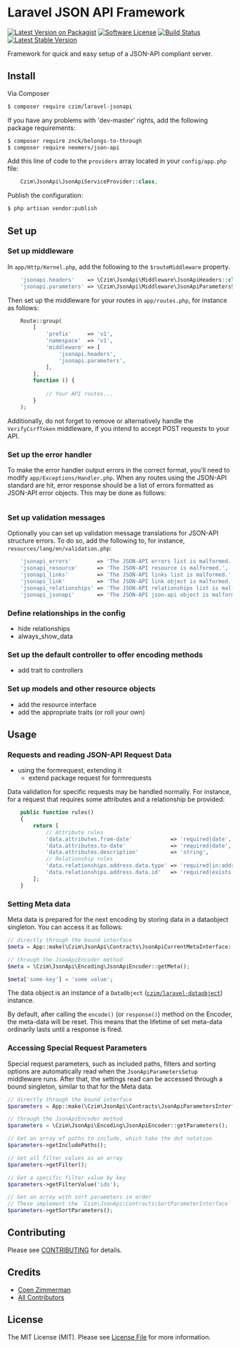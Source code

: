 # Laravel JSON API Framework

[![Latest Version on Packagist][ico-version]][link-packagist]
[![Software License][ico-license]](LICENSE.md)
[![Build Status](https://travis-ci.org/czim/laravel-jsonapi.svg?branch=master)](https://travis-ci.org/czim/laravel-jsonapi)
[![Latest Stable Version](http://img.shields.io/packagist/v/czim/laravel-jsonapi.svg)](https://packagist.org/packages/czim/laravel-jsonapi)

Framework for quick and easy setup of a JSON-API compliant server.


## Install

Via Composer

``` bash
$ composer require czim/laravel-jsonapi
```

If you have any problems with 'dev-master' rights, add the following package requirements:

``` bash
$ composer require znck/belongs-to-through
$ composer require neomerx/json-api
```

Add this line of code to the `providers` array located in your `config/app.php` file:

``` php
    Czim\JsonApi\JsonApiServiceProvider::class,
```

Publish the configuration:

``` bash
$ php artisan vendor:publish
```

## Set up

### Set up middleware

In `app/Http/Kernel.php`, add the following to the `$routeMiddleware` property.

``` php
    'jsonapi.headers'    => \Czim\JsonApi\Middleware\JsonApiHeaders::class,
    'jsonapi.parameters' => \Czim\JsonApi\Middleware\JsonApiParametersSetup::class,
```

Then set up the middleware for your routes in `app/routes.php`, for instance as follows:
 
``` php
    Route::group(
        [
            'prefix'     => 'v1',
            'namespace'  => 'v1',
            'middleware' => [
                'jsonapi.headers',
                'jsonapi.parameters',
            ],
        ],
        function () {
 
            // Your API routes...
        }
    );
```

Additionally, do not forget to remove or alternatively handle the `VerifyCsrfToken` middleware, if you intend to accept POST requests to your API.

### Set up the error handler

To make the error handler output errors in the correct format, you'll need to modify `app/Exceptions/Handler.php`.
When any routes using the JSON-API standard are hit, error response should be a list of errors formatted as JSON-API error objects. This may be done as follows: 

``` php
```

### Set up validation messages

Optionally you can set up validation message translations for JSON-API structure errors.
To do so, add the following to, for instance, `resources/lang/en/validation.php`: 

``` php
    'jsonapi_errors'        => 'The JSON-API errors list is malformed.',
    'jsonapi_resource'      => 'The JSON-API resource is malformed.',
    'jsonapi_links'         => 'The JSON-API links list is malformed.',
    'jsonapi_link'          => 'The JSON-API link object is malformed.',
    'jsonapi_relationships' => 'The JSON-API relationships list is malformed.',
    'jsonapi_jsonapi'       => 'The JSON-API json-api object is malformed.',
```

### Define relationships in the config

- hide relationships
- always_show_data

### Set up the default controller to offer encoding methods

- add trait to controllers


### Set up models and other resource objects

- add the resource interface
- add the appropriate traits (or roll your own)


## Usage


### Requests and reading JSON-API Request Data 


- using the formrequest, extending it
    - extend package request for formrequests


Data validation for specific requests may be handled normally.
For instance, for a request that requires some attributes and a relationship be provided:

``` php
    public function rules()
    {
        return [
            // Attribute rules
            'data.attributes.from-date'            => 'required|date',
            'data.attributes.to-date'              => 'required|date',
            'data.attributes.description'          => 'string',
            // Relationship rules
            'data.relationships.address.data.type' => 'required|in:addresses',
            'data.relationships.address.data.id'   => 'required|exists:addresses,id',
        ];
    }
```


### Setting Meta data

Meta data is prepared for the next encoding by storing data in a dataobject singleton.
You can access it as follows:

``` php
// directly through the bound interface
$meta = App::make(\Czim\JsonApi\Contracts\JsonApiCurrentMetaInterface::class);

// through the JsonApiEncoder method
$meta = \Czim\JsonApi\Encoding\JsonApiEncoder::getMeta();

$meta['some-key'] = 'some value';
```

The data object is an instance of a `DataObject` ([`czim/laravel-dataobject`](https://github.com/czim/laravel-dataobject)) instance.

By default, after calling the `encode()` (or `response()`) method on the Encoder, the meta-data will be reset.
This means that the lifetime of set meta-data ordinarily lasts until a response is fired.   


### Accessing Special Request Parameters

Special request parameters, such as included paths, filters and sorting options are automatically read when the `JsonApiParametersSetup` middleware runs. After that, the settings read can be accessed through a bound singleton, similar to that for the Meta data.

```php
// directly through the bound interface
$parameters = App::make(\Czim\JsonApi\Contracts\JsonApiParametersInterface::class);

// through the JsonApiEncoder method
$parameters = \Czim\JsonApi\Encoding\JsonApiEncoder::getParameters();

// Get an array of paths to include, which take the dot notation
$parameters->getIncludePaths();

// Get all filter values as an array
$parameters->getFilter();

// Get a specific filter value by key
$parameters->getFilterValue('ids');

// Get an array with sort parameters in order
// These implement the `Czim\JsonApi\Contracts\SortParameterInterface`
$parameters->getSortParameters();
```

## Contributing

Please see [CONTRIBUTING](CONTRIBUTING.md) for details.


## Credits

- [Coen Zimmerman][link-author]
- [All Contributors][link-contributors]

## License

The MIT License (MIT). Please see [License File](LICENSE.md) for more information.

[ico-version]: https://img.shields.io/packagist/v/czim/laravel-jsonapi.svg?style=flat-square
[ico-license]: https://img.shields.io/badge/license-MIT-brightgreen.svg?style=flat-square
[ico-downloads]: https://img.shields.io/packagist/dt/czim/laravel-jsonapi.svg?style=flat-square

[link-packagist]: https://packagist.org/packages/czim/laravel-jsonapi
[link-downloads]: https://packagist.org/packages/czim/laravel-jsonapi
[link-author]: https://github.com/czim
[link-contributors]: ../../contributors
